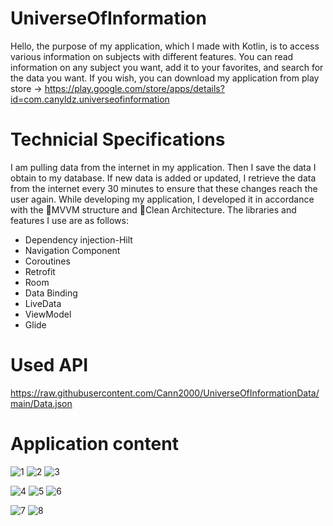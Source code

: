 # UniverseOfInformation

Hello, the purpose of my application, which I made with Kotlin, is to access various information on subjects with different features. You can read information on any subject you want, add it to your favorites, and search for the data you want. If you wish, you can download my application from play store -> https://play.google.com/store/apps/details?id=com.canyldz.universeofinformation


# Technicial Specifications
I am pulling data from the internet in my application. Then I save the data I obtain to my database. If new data is added or updated, I retrieve the data from the internet every 30 minutes to ensure that these changes reach the user again. While developing my application, I developed it in accordance with the 🌟MVVM structure and 🌟Clean Architecture. The libraries and features I use are as follows:

- Dependency injection-Hilt
- Navigation Component
- Coroutines
- Retrofit
- Room
- Data Binding
- LiveData
- ViewModel
- Glide

# Used API  
https://raw.githubusercontent.com/Cann2000/UniverseOfInformationData/main/Data.json

# Application content
![1](https://github.com/Cann2000/UniverseOfInformation/assets/94134588/1ff1b44d-7a9d-466c-a552-6e93a81c97e8)
![2](https://github.com/Cann2000/UniverseOfInformation/assets/94134588/1261d47c-d6a8-4143-bfba-003834bac8e2)
![3](https://github.com/Cann2000/UniverseOfInformation/assets/94134588/a3424c6e-8a98-4611-bc65-c78afced7b1c)

![4](https://github.com/Cann2000/UniverseOfInformation/assets/94134588/64c64961-8f82-402d-b0f9-523a2262750b)
![5](https://github.com/Cann2000/UniverseOfInformation/assets/94134588/8f05c6a2-ed28-4159-ba38-9e63d8855035)
![6](https://github.com/Cann2000/UniverseOfInformation/assets/94134588/f2bad813-67a2-43e6-b0ff-69c68ec76afb)

![7](https://github.com/Cann2000/UniverseOfInformation/assets/94134588/fbbad1b6-7dcb-4d2a-b553-4e5319bf01c8)
![8](https://github.com/Cann2000/UniverseOfInformation/assets/94134588/d7dc5109-d828-4575-b72e-af877df3fdda)
